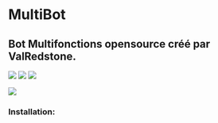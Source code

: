 # MultiBot

## Bot Multifonctions opensource créé par ValRedstone.

[![](https://top.gg/api/widget/status/804289381141446666.svg)](https://top.gg/bot/804289381141446666)
[![](https://top.gg/api/widget/servers/804289381141446666.svg)](https://top.gg/bot/804289381141446666)
[![](https://img.shields.io/badge/discord.js-v12.5.3-blue.svg?logo=npm)](https://github.com/discordjs)

[![](https://top.gg/api/widget/804289381141446666.svg)](https://top.gg/bot/804289381141446666)

### Installation:
